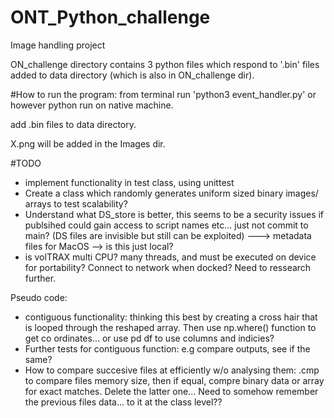 # ONT_Python_challenge
 Image handling project

ON_challenge directory contains 3 python files which respond to '.bin' files added to data directory (which is also in ON_challenge dir). 

#How to run the program:
from terminal run 'python3 event_handler.py' or however python run on native machine. 

add .bin files to data directory. 

X.png will be added in the Images dir. 

#TODO
- implement functionality in test class, using unittest
- Create a class which randomly generates uniform sized binary images/ arrays to test scalability?
- Understand what DS_store is better, this seems to be a security issues if publsihed could gain access to script names etc... just not commit to main?
(DS files are invisible but still can be exploited) ---> metadata files for MacOS --> is this just local?
- is volTRAX multi CPU? many threads, and must be executed on device for portability? Connect to network when docked? Need to ressearch further. 

Pseudo code:
- contiguous functionality: thinking this best by creating a cross hair that is looped through the reshaped array. Then use np.where() function to get co ordinates... or use pd df to use columns and indicies?
- Further tests for contiguous function: e.g compare outputs, see if the same? 
- How to compare succesive files at efficiently w/o analysing them: .cmp to compare files memory size, then if equal, compre binary data or array for exact matches. Delete the latter one... Need to somehow remember the previous files data... to it at the class level??
